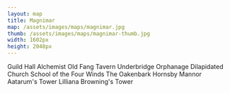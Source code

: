 ```yaml
---
layout: map
title: Magnimar
map: /assets/images/maps/magnimar.jpg
thumb: /assets/images/maps/magnimar-thumb.jpg
width: 1602px
height: 2048px
---
```

<span class="--left" style="top:1182px;left:1250px;">Guild Hall</span>
<span class="--left venalis" style="top:1253px;left:1279px;">Alchemist</span>
<span class="--right" style="top:923px;left:786px;">Old Fang Tavern</span>
<span class="--left moonfeather" style="top:1541px;left:337px;">Underbridge Orphanage</span>
<span class="--left" style="top:1622px;left:322px;">Dilapidated Church</span>
<span class="--right pring" style="top:302px;left:700px;">School of the Four Winds</span>
<span class="hidden --right venalis" style="top:1101px;left:1016px;">The Oakenbark</span>
<span class="hidden --right zaradae" style="top:116px;left:711px;">Hornsby Mannor</span>
<span class="hidden --right" style="top:1393px;left:1049px;">Aatarum's Tower</span>
<span class="--right" style="top:1393px;left:972px;">Lilliana Browning's Tower</span>

